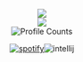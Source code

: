 <p align="center">
<a href="https://github.com/NinjaLabs-Dev">
  <img src="https://github-readme-stats.vercel.app/api?username=NinjaLabs-Dev&count_private=true&hide_border=true&show_icons=true&include_all_commits=true&bg_color=1b1b1b&title_color=ffffff&text_color=FFFFFF&icon_color=FFFFFF">
</a>
  <br>
<a href="https://github.com/NinjaLabs-Dev">
  <img src="https://github-readme-stats.vercel.app/api/top-langs/?username=NinjaLabs-Dev&layout=compact&show_icons=true&hide_border=true&bg_color=1b1b1b&title_color=ffffff&text_color=FFFFFF&icon_color=FFFFFF">
</a>
  <br>
  <img src="https://komarev.com/ghpvc/?username=NinjaLabs-Dev&color=lightgrey&style=flat-square&label=Profile+Views" alt="Profile Counts">
</p>
<div style="display:flex; justify-content:center; align-items:center;">
  <br>
  <a href="https://api.statusbadges.me/openspotify/150987570715688960" target="_blank" rel="noopener"><img src="https://api.statusbadges.me/badge/spotify/150987570715688960?style=for-the-badge" alt="spotify"></a>
  <br>
  <img src="https://api.statusbadges.me/badge/intellij/150987570715688960?style=for-the-badge" alt="intellij">
</div>
